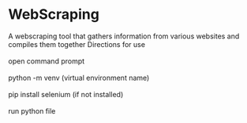 # WebScraping
A webscraping tool that gathers information from various websites and compiles them together
Directions for use<br />
<br>open command prompt<br/>
<br >python -m venv (virtual environment name)<br />
<br >pip install selenium (if not installed)<br />
<br >run python file<br />
